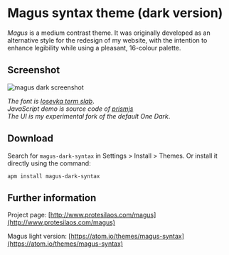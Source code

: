 # Magus syntax theme (dark version)

*Magus* is a medium contrast theme. It was originally developed as an alternative style for the redesign of my website, with the intention to enhance legibility while using a pleasant, 16-colour palette.

## Screenshot

![magus dark screenshot](https://raw.githubusercontent.com/protesilaos/prot16/master/magus/img/magus_dark_sample.png)

*The font is [Iosevka term slab](https://github.com/be5invis/Iosevka)*.  
*JavaScript demo is source code of [prismjs](http://prismjs.com/)*  
*The UI is my experimental fork of the default One Dark*.

## Download

Search for `magus-dark-syntax` in Settings > Install > Themes. Or install it directly using the command:

```shell
apm install magus-dark-syntax
```

## Further information

Project page: [http://www.protesilaos.com/magus](http://www.protesilaos.com/magus)

Magus light version: [https://atom.io/themes/magus-syntax](https://atom.io/themes/magus-syntax)
